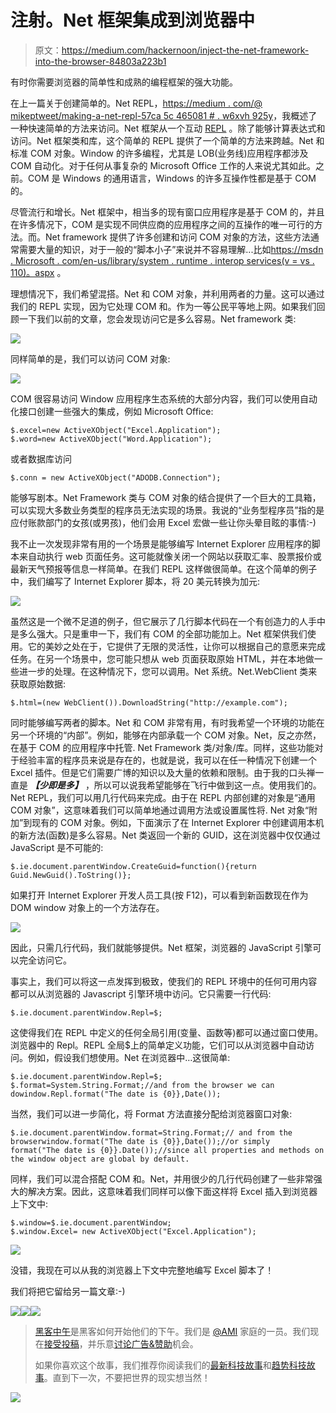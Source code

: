 # 注射。Net 框架集成到浏览器中

> 原文：<https://medium.com/hackernoon/inject-the-net-framework-into-the-browser-84803a223b1>

有时你需要浏览器的简单性和成熟的编程框架的强大功能。

在上一篇关于创建简单的。Net REPL，[https://medium . com/@ mikeptweet/making-a-net-repl-57ca 5c 465081 # . w6xvh 925y](/@mikeptweet/making-a-net-repl-57ca5c465081#.w6xvh925y)，我概述了一种快速简单的方法来访问。Net 框架从一个互动 [REPL](https://hackernoon.com/tagged/repl) 。除了能够计算表达式和访问。Net 框架类和库，这个简单的 REPL 提供了一个简单的方法来跨越。Net 和标准 COM 对象。Window 的许多编程，尤其是 LOB(业务线)应用程序都涉及 COM 自动化。对于任何从事复杂的 Microsoft Office 工作的人来说尤其如此。之前。COM 是 Windows 的通用语言，Windows 的许多互操作性都是基于 COM 的。

尽管流行和增长。Net 框架中，相当多的现有窗口应用程序是基于 COM 的，并且在许多情况下，COM 是实现不同供应商的应用程序之间的互操作的唯一可行的方法。而。Net framework 提供了许多创建和访问 COM 对象的方法，这些方法通常需要大量的知识，对于一般的“脚本小子”来说并不容易理解...比如[https://msdn . Microsoft . com/en-us/library/system . runtime . interop services(v = vs . 110)。aspx](https://msdn.microsoft.com/en-us/library/system.runtime.interopservices(v=vs.110).aspx) 。

理想情况下，我们希望混搭。Net 和 COM 对象，并利用两者的力量。这可以通过我们的 REPL 实现，因为它处理 COM 和。作为一等公民平等地上网。如果我们回顾一下我们以前的文章，您会发现访问它是多么容易。Net framework 类:

![](img/994d197e8d40aa7a20d29450b32de261.png)

同样简单的是，我们可以访问 COM 对象:

![](img/3c99358bfce6608144c9cb38c56f86b1.png)

COM 很容易访问 Window 应用程序生态系统的大部分内容，我们可以使用自动化接口创建一些强大的集成，例如 Microsoft Office:

```
$.excel=new ActiveXObject("Excel.Application");
$.word=new ActiveXObject("Word.Application");
```

或者数据库访问

```
$.conn = new ActiveXObject("ADODB.Connection");
```

能够写剧本。Net Framework 类与 COM 对象的结合提供了一个巨大的工具箱，可以实现大多数业务类型的程序员无法实现的场景。我说的“业务型程序员”指的是应付账款部门的女孩(或男孩)，他们会用 Excel 宏做一些让你头晕目眩的事情:-)

我不止一次发现非常有用的一个场景是能够编写 Internet Explorer 应用程序的脚本来自动执行 web 页面任务。这可能就像关闭一个网站以获取汇率、股票报价或最新天气预报等信息一样简单。在我们 REPL 这样做很简单。在这个简单的例子中，我们编写了 Internet Explorer 脚本，将 20 美元转换为加元:

![](img/81b8035086bbc6a01d0c5bd3d10b2043.png)

虽然这是一个微不足道的例子，但它展示了几行脚本代码在一个有创造力的人手中是多么强大。只是重申一下，我们有 COM 的全部功能加上。Net 框架供我们使用。它的美妙之处在于，它提供了无限的灵活性，让你可以根据自己的意愿来完成任务。在另一个场景中，您可能只想从 web 页面获取原始 HTML，并在本地做一些进一步的处理。在这种情况下，您可以调用。Net 系统。Net.WebClient 类来获取原始数据:

```
$.html=(new WebClient()).DownloadString("http://example.com"); 
```

同时能够编写两者的脚本。Net 和 COM 非常有用，有时我希望一个环境的功能在另一个环境的“内部”。例如，能够在内部承载一个 COM 对象。Net，反之亦然，在基于 COM 的应用程序中托管. Net Framework 类/对象/库。同样，这些功能对于经验丰富的程序员来说是存在的，也就是说，我可以在任一种情况下创建一个 Excel 插件。但是它们需要广博的知识以及大量的依赖和限制。由于我的口头禅一直是 ***【少即是多】*** ，所以可以说我希望能够在飞行中做到这一点。使用我们的。Net REPL，我们可以用几行代码来完成。由于在 REPL 内部创建的对象是“通用 COM 对象”，这意味着我们可以简单地通过调用方法或设置属性将. Net 对象“附加”到现有的 COM 对象。例如，下面演示了在 Internet Explorer 中创建调用本机的新方法(函数)是多么容易。Net 类返回一个新的 GUID，这在浏览器中仅仅通过 JavaScript 是不可能的:

```
$.ie.document.parentWindow.CreateGuid=function(){return Guid.NewGuid().ToString()};
```

如果打开 Internet Explorer 开发人员工具(按 F12)，可以看到新函数现在作为 DOM window 对象上的一个方法存在。

![](img/fd2fa76bb6ad2561f71bb8147c87dc72.png)

因此，只需几行代码，我们就能够提供。Net 框架，浏览器的 JavaScript 引擎可以完全访问它。

事实上，我们可以将这一点发挥到极致，使我们的 REPL 环境中的任何可用内容都可以从浏览器的 Javascript 引擎环境中访问。它只需要一行代码:

```
$.ie.document.parentWindow.Repl=$;
```

这使得我们在 REPL 中定义的任何全局引用(变量、函数等)都可以通过窗口使用。浏览器中的 Repl。REPL 全局$上的简单定义功能，它们可以从浏览器中自动访问。例如，假设我们想使用。Net 在浏览器中…这很简单:

```
$.ie.document.parentWindow.Repl=$;
$.format=System.String.Format;//and from the browser we can dowindow.Repl.format("The date is {0}},Date());
```

当然，我们可以进一步简化，将 Format 方法直接分配给浏览器窗口对象:

```
$.ie.document.parentWindow.format=String.Format;// and from the browserwindow.format("The date is {0}},Date());//or simply
format("The date is {0}}.Date());//since all properties and methods on the window object are global by default.
```

同样，我们可以混合搭配 COM 和。Net，并用很少的几行代码创建了一些非常强大的解决方案。因此，这意味着我们同样可以像下面这样将 Excel 插入到浏览器上下文中:

```
$.window=$.ie.document.parentWindow;
$.window.Excel= new ActiveXObject("Excel.Application");
```

![](img/30eded3cf5f8fad981669f152ce09d2b.png)

没错，我现在可以从我的浏览器上下文中完整地编写 Excel 脚本了！

我们将把它留给另一篇文章:-)

[![](img/50ef4044ecd4e250b5d50f368b775d38.png)](http://bit.ly/HackernoonFB)[![](img/979d9a46439d5aebbdcdca574e21dc81.png)](https://goo.gl/k7XYbx)[![](img/2930ba6bd2c12218fdbbf7e02c8746ff.png)](https://goo.gl/4ofytp)

> [黑客中午](http://bit.ly/Hackernoon)是黑客如何开始他们的下午。我们是 [@AMI](http://bit.ly/atAMIatAMI) 家庭的一员。我们现在[接受投稿](http://bit.ly/hackernoonsubmission)，并乐意[讨论广告&赞助](mailto:partners@amipublications.com)机会。
> 
> 如果你喜欢这个故事，我们推荐你阅读我们的[最新科技故事](http://bit.ly/hackernoonlatestt)和[趋势科技故事](https://hackernoon.com/trending)。直到下一次，不要把世界的现实想当然！

![](img/be0ca55ba73a573dce11effb2ee80d56.png)